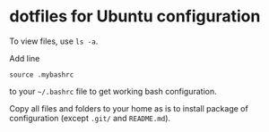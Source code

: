 dotfiles for Ubuntu configuration
=================================

To view files, use `ls -a`.

Add line

	source .mybashrc

to your `~/.bashrc` file to get working bash configuration.

Copy all files and folders to your home as is to install package of configuration (except `.git/` and `README.md`).

